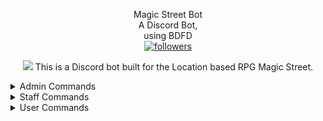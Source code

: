 <p align="center">
Magic Street Bot</br>A Discord Bot,</br>using BDFD</br>
 <a href="https://github.com/pjfry2184575"> <img alt="followers" title="Give Me A Follow" src="https://img.shields.io/github/followers/pjfry2184575?color=db4e25&labelColor=420e84&style=for-the-badge&logo=github&label=Give%20Me%20A%20Follow" /></a>
</p>



<p align="center">
<img src="https://gyazo.com/a39b4c2e09ac18a7c91f8ba3a2bdd70e.png)" /></a>   
This is a Discord bot built for the Location based RPG Magic Street.</br>
</p>

<details>
  <summary>Admin Commands</summary>
  <p align="center">

</p>
</details>

<details>
  <summary>Staff Commands</summary>
  <p align="center">
<ul>
• ban</br>
• unban</br>
• kick</br>
• warn</br>
• unwarn</br>
• giverole</br>
• removerole</br>
• temprole
</ul>
</p>
</details>

<details>
  <summary>User Commands</summary>
  <p align="center">
<ul>
• wiki
</ul>
</p>
</details>

